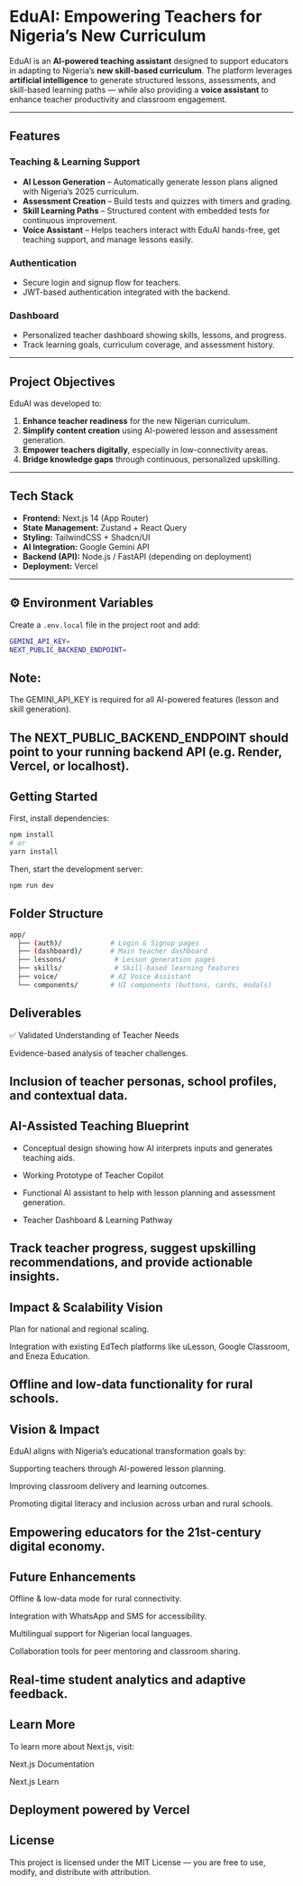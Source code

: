 # EduAI: Empowering Teachers for Nigeria’s New Curriculum 

EduAI is an **AI-powered teaching assistant** designed to support educators in adapting to Nigeria’s **new skill-based curriculum**. The platform leverages **artificial intelligence** to generate structured lessons, assessments, and skill-based learning paths — while also providing a **voice assistant** to enhance teacher productivity and classroom engagement.

---

## Features

###  Teaching & Learning Support
- **AI Lesson Generation** – Automatically generate lesson plans aligned with Nigeria’s 2025 curriculum.  
- **Assessment Creation** – Build tests and quizzes with timers and grading.  
- **Skill Learning Paths** – Structured content with embedded tests for continuous improvement.  
- **Voice Assistant** – Helps teachers interact with EduAI hands-free, get teaching support, and manage lessons easily.

### Authentication
- Secure login and signup flow for teachers.  
- JWT-based authentication integrated with the backend.

### Dashboard
- Personalized teacher dashboard showing skills, lessons, and progress.  
- Track learning goals, curriculum coverage, and assessment history.

---

## Project Objectives

EduAI was developed to:
1. **Enhance teacher readiness** for the new Nigerian curriculum.  
2. **Simplify content creation** using AI-powered lesson and assessment generation.  
3. **Empower teachers digitally**, especially in low-connectivity areas.  
4. **Bridge knowledge gaps** through continuous, personalized upskilling.

---

## Tech Stack

- **Frontend:** Next.js 14 (App Router)  
- **State Management:** Zustand + React Query  
- **Styling:** TailwindCSS + Shadcn/UI  
- **AI Integration:** Google Gemini API  
- **Backend (API):** Node.js / FastAPI (depending on deployment)  
- **Deployment:** Vercel  

---

## ⚙️ Environment Variables

Create a `.env.local` file in the project root and add:

```bash
GEMINI_API_KEY=
NEXT_PUBLIC_BACKEND_ENDPOINT=
```


## Note:

The GEMINI_API_KEY is required for all AI-powered features (lesson and skill generation).

The NEXT_PUBLIC_BACKEND_ENDPOINT should point to your running backend API (e.g. Render, Vercel, or localhost).
---

## Getting Started

First, install dependencies:

```bash
npm install
# or
yarn install
```


Then, start the development server:

```bash
npm run dev
```




## Folder Structure
```bash
app/
  ├── (auth)/            # Login & Signup pages
  ├── (dashboard)/       # Main teacher dashboard
  ├── lessons/            # Lesson generation pages
  ├── skills/             # Skill-based learning features
  ├── voice/             # AI Voice Assistant
  └── components/        # UI components (buttons, cards, modals)
```

## Deliverables
✅ Validated Understanding of Teacher Needs

Evidence-based analysis of teacher challenges.

Inclusion of teacher personas, school profiles, and contextual data.
---

## AI-Assisted Teaching Blueprint

- Conceptual design showing how AI interprets inputs and generates teaching aids.

- Working Prototype of Teacher Copilot

- Functional AI assistant to help with lesson planning and assessment generation.

- Teacher Dashboard & Learning Pathway

Track teacher progress, suggest upskilling recommendations, and provide actionable insights.
---

## Impact & Scalability Vision

Plan for national and regional scaling.

Integration with existing EdTech platforms like uLesson, Google Classroom, and Eneza Education.

Offline and low-data functionality for rural schools.
---

## Vision & Impact

EduAI aligns with Nigeria’s educational transformation goals by:

Supporting teachers through AI-powered lesson planning.

Improving classroom delivery and learning outcomes.

Promoting digital literacy and inclusion across urban and rural schools.

Empowering educators for the 21st-century digital economy.
---

## Future Enhancements

Offline & low-data mode for rural connectivity.

Integration with WhatsApp and SMS for accessibility.

Multilingual support for Nigerian local languages.

Collaboration tools for peer mentoring and classroom sharing.

Real-time student analytics and adaptive feedback.
---

## Learn More

To learn more about Next.js, visit:

Next.js Documentation

Next.js Learn

Deployment powered by Vercel
---

## License

This project is licensed under the MIT License — you are free to use, modify, and distribute with attribution.
